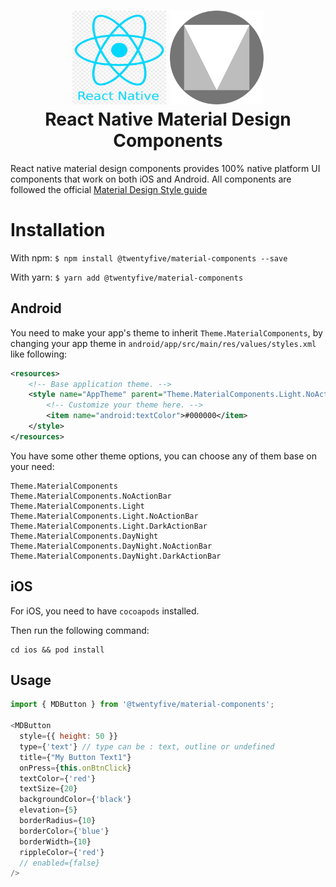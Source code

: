 <h1 align="center">
  <img src="./react-native.png" width="150" height="150" />
  <img src="./material.png" width="150" height="150" /><br>
  React Native Material Design Components
</h1>

React native material design components provides 100% native platform UI components that work on both iOS and Android. All components are followed the official [Material Design Style guide](https://material.io/components/)

# Installation
With npm:
`$ npm install @twentyfive/material-components --save`

With yarn:
`$ yarn add @twentyfive/material-components`

## Android
You need to make your app's theme to inherit `Theme.MaterialComponents`, by changing your app theme in `android/app/src/main/res/values/styles.xml` like following:
```xml
<resources>
    <!-- Base application theme. -->
    <style name="AppTheme" parent="Theme.MaterialComponents.Light.NoActionBar">
        <!-- Customize your theme here. -->
        <item name="android:textColor">#000000</item>
    </style>
</resources>
```
You have some other theme options, you can choose any of them base on your need:
```
Theme.MaterialComponents
Theme.MaterialComponents.NoActionBar
Theme.MaterialComponents.Light
Theme.MaterialComponents.Light.NoActionBar
Theme.MaterialComponents.Light.DarkActionBar
Theme.MaterialComponents.DayNight
Theme.MaterialComponents.DayNight.NoActionBar
Theme.MaterialComponents.DayNight.DarkActionBar
```
## iOS
For iOS, you need to have `cocoapods` installed.

Then run the following command:
```
cd ios && pod install
```
## Usage
```javascript
import { MDButton } from '@twentyfive/material-components';

<MDButton
  style={{ height: 50 }}
  type={'text'} // type can be : text, outline or undefined
  title={"My Button Text1"}
  onPress={this.onBtnClick}
  textColor={'red'}
  textSize={20}
  backgroundColor={'black'}
  elevation={5}
  borderRadius={10}
  borderColor={'blue'}
  borderWidth={10}
  rippleColor={'red'}
  // enabled={false}
/>
```

